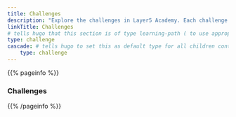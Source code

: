 ```yaml
---
title: Challenges
description: "Explore the challenges in Layer5 Academy. Each challenge is designed to help you learn and practice your skills in a hands-on way."
linkTitle: Challenges
# tells hugo that this section is of type learning-path ( to use appropiate templates )
type: challenge
cascade: # tells hugo to set this as default type for all children content in this section
    type: challenge
---
```


{{% pageinfo %}}

### Challenges

{{% /pageinfo %}}